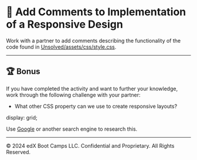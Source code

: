 # 📐 Add Comments to Implementation of a Responsive Design

Work with a partner to add comments describing the functionality of the code found in [Unsolved/assets/css/style.css](./Unsolved/assets/css/style.css).

---

## 🏆 Bonus

If you have completed the activity and want to further your knowledge, work through the following challenge with your partner:

* What other CSS property can we use to create responsive layouts?

display: grid;

Use [Google](https://www.google.com) or another search engine to research this.

---
© 2024 edX Boot Camps LLC. Confidential and Proprietary. All Rights Reserved.

